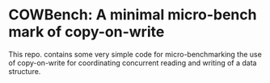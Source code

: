 # COWBench: A minimal micro-bench mark of copy-on-write

This repo. contains some very simple code for micro-benchmarking the use of copy-on-write for coordinating concurrent reading and writing of a data structure.